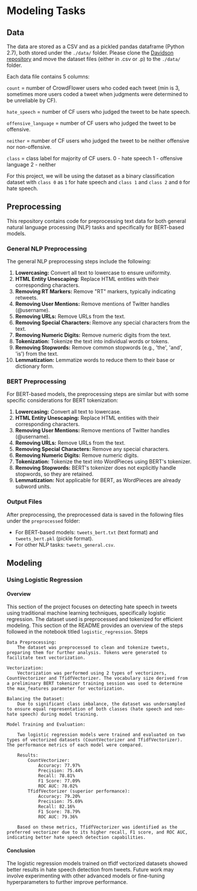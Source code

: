 # Modeling Tasks

## Data

The data are stored as a CSV and as a pickled pandas dataframe (Python 2.7), both stored under the `./data/` folder. Please clone the [Davidson repository](https://github.com/t-davidson/hate-speech-and-offensive-language) and move the dataset files (either in .csv or .p) to the `./data/` folder.

Each data file contains 5 columns:

`count` = number of CrowdFlower users who coded each tweet (min is 3, sometimes more users coded a tweet when judgments were determined to be unreliable by CF).

`hate_speech` = number of CF users who judged the tweet to be hate speech.

`offensive_language` = number of CF users who judged the tweet to be offensive.

`neither` = number of CF users who judged the tweet to be neither offensive nor non-offensive.

`class` = class label for majority of CF users.
0 - hate speech
1 - offensive language
2 - neither

For this project, we will be using the dataset as a binary classification dataset with `class 0` as `1` for hate speech and `class 1` and `class 2` and `0` for hate speech.

## Preprocessing

This repository contains code for preprocessing text data for both general natural language processing (NLP) tasks and specifically for BERT-based models.

### General NLP Preprocessing

The general NLP preprocessing steps include the following:

1. **Lowercasing:** Convert all text to lowercase to ensure uniformity.
2. **HTML Entity Unescaping:** Replace HTML entities with their corresponding characters.
3. **Removing RT Markers:** Remove "RT" markers, typically indicating retweets.
4. **Removing User Mentions:** Remove mentions of Twitter handles (@username).
5. **Removing URLs:** Remove URLs from the text.
6. **Removing Special Characters:** Remove any special characters from the text.
7. **Removing Numeric Digits:** Remove numeric digits from the text.
8. **Tokenization:** Tokenize the text into individual words or tokens.
9. **Removing Stopwords:** Remove common stopwords (e.g., 'the', 'and', 'is') from the text.
10. **Lemmatization:** Lemmatize words to reduce them to their base or dictionary form.

### BERT Preprocessing

For BERT-based models, the preprocessing steps are similar but with some specific considerations for BERT tokenization:

1. **Lowercasing:** Convert all text to lowercase.
2. **HTML Entity Unescaping:** Replace HTML entities with their corresponding characters.
3. **Removing User Mentions:** Remove mentions of Twitter handles (@username).
4. **Removing URLs:** Remove URLs from the text.
5. **Removing Special Characters:** Remove any special characters.
6. **Removing Numeric Digits:** Remove numeric digits.
7. **Tokenization:** Tokenize the text into WordPieces using BERT's tokenizer.
8. **Removing Stopwords:** BERT's tokenizer does not explicitly handle stopwords, so they are retained.
9. **Lemmatization:** Not applicable for BERT, as WordPieces are already subword units.


### Output Files

After preprocessing, the preprocessed data is saved in the following files under the `preprocessed` folder:

- For BERT-based models: `tweets_bert.txt` (text format) and `tweets_bert.pkl` (pickle format).
- For other NLP tasks: `tweets_general.csv`.

## Modeling
### Using Logistic Regression
#### Overview

This section of the project focuses on detecting hate speech in tweets using traditional machine learning techniques, specifically logistic regression. The dataset used is preprocessed and tokenized for efficient modeling. This section of the README provides an overview of the steps followed in the notebook titled `logistic_regression`.
Steps

    Data Preprocessing:
        The dataset was preprocessed to clean and tokenize tweets, preparing them for further analysis. Tokens were generated to facilitate text vectorization.

    Vectorization:
        Vectorization was performed using 2 types of vectorizers, CountVectorizer and TfidfVectorizer. The vocabulary size derived from a preliminary BERT tokenizer training session was used to determine the max_features parameter for vectorization.

    Balancing the Dataset:
        Due to significant class imbalance, the dataset was undersampled to ensure equal representation of both classes (hate speech and non-hate speech) during model training.

    Model Training and Evaluation:

        Two logistic regression models were trained and evaluated on two types of vectorized datasets (CountVectorizer and TfidfVectorizer). The performance metrics of each model were compared.

        Results:
            CountVectorizer:
                Accuracy: 77.97%
                Precision: 75.44%
                Recall: 78.81%
                F1 Score: 77.09%
                ROC AUC: 78.02%
            TfidfVectorizer (superior performance):
                Accuracy: 79.20%
                Precision: 75.69%
                Recall: 82.16%
                F1 Score: 78.79%
                ROC AUC: 79.36%

        Based on these metrics, TfidfVectorizer was identified as the preferred vectorizer due to its higher recall, F1 score, and ROC AUC, indicating better hate speech detection capabilities.

#### Conclusion

The logistic regression models trained on tfidf vectorized datasets showed better results in hate speech detection from tweets. Future work may involve experimenting with other advanced models or fine-tuning hyperparameters to further improve performance.
